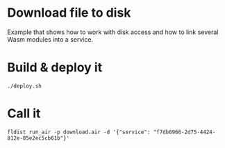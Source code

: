 # Download file to disk

Example that shows how to work with disk access and how to link several Wasm modules into a service.

# Build & deploy it

```shell
./deploy.sh
```

# Call it

```shell
fldist run_air -p download.air -d '{"service": "f7db6966-2d75-4424-812e-85e2ec5cb61b"}'
```
